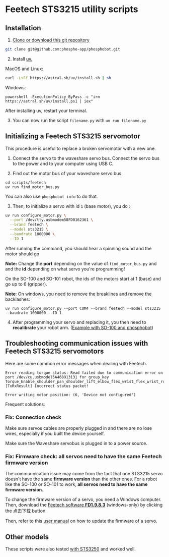 # Feetech STS3215 utility scripts

## Installation

1. [Clone or download this git repository](https://docs.github.com/en/repositories/creating-and-managing-repositories/cloning-a-repository)

```bash
git clone git@github.com:phospho-app/phosphobot.git
```

2. Install [uv.](https://docs.astral.sh/uv/)

MacOS and Linux:

```bash
curl -LsSf https://astral.sh/uv/install.sh | sh
```

Windows:

```pwh
powershell -ExecutionPolicy ByPass -c "irm https://astral.sh/uv/install.ps1 | iex"
```

After installing uv, restart your terminal.

3. You can now run the script `filename.py` with `un run filename.py`

## Initializing a Feetech STS3215 servomotor

This procedure is useful to replace a broken servomotor with a new one.

1. Connect the servo to the waveshare servo bus. Connect the servo bus to the power and to your computer using USB C.

2. Find out the motor bus of your waveshare servo bus.

```
cd scripts/feetech
uv run find_motor_bus.py
```

You can also use `phosphobot info` to do that.

3. Then, to initialize a servo with id `1` (base motor), you do :

```bash
uv run configure_motor.py \
  --port /dev/tty.usbmodem58FD0162361 \
  --brand feetech \
  --model sts3215 \
  --baudrate 1000000 \
  --ID 1
```

After running the command, you should hear a spinning sound and the motor should go

**Note:** Change the **port** depending on the value of `find_motor_bus.py` and and the **id** depending on what servo you're programming!

On the SO-100 and SO-101 robot, the ids of the motors start at 1 (base) and go up to 6 (gripper).

**Note**: On windows, you need to remove the breaklines and remove the backlashes:

```pwh
uv run configure_motor.py --port COM4 --brand feetech --model sts3215 --baudrate 1000000 --ID 1
```

4. After programming your servo and replacing it, you then need to **recalibrate** your robot arm. ([Example with SO-100 and phosphobot](https://www.youtube.com/watch?v=65DW8yLcRmM))

## Troubleshooting communication issues with Feetech STS3215 servomotors

Here are some common error messages when dealing with Feetech.

```
Error reading torque status: Read failed due to communication error on port /dev/cu.usbmodel5A460913131 for group_key Torque_Enable_shoulder_pan_shoulder_lift_elbow_flex_wrist_flex_wrist_roll_gripper: [TxRxResult] Incorrect status packet!
```

```
Error writing motor position: (6, 'Device not configured')
```

Frequent solutions:

### Fix: Connection check

Make sure servos cables are properly plugged in and there are no lose wires, especially if you built the device yourself.

Make sure the Waveshare servobus is plugged in to a power source.

### Fix: Firmware check: all servos need to have the same Feetech firmware version

The communnication issue may come from the fact that one STS3215 servo doesn't have the same **firmware version** than the other ones. For a robot like the SO-100 or SO-101 to work, **all servos need to have the same firmware version**.

To change the firmware version of a servo, you need a Windows computer. Then, download the [Feetech software **FD1.9.8.3**](https://www.feetechrc.com/software.html) (windows-only) by clicking the 点击下载 button.

Then, refer to this [user manual](https://www.feetechrc.com/Data/feetechrc/upload/file/20201127/start%20%20tutorial201015.pdf) on how to update the firmware of a servo.

## Other models

These scripts were also tested [with STS3250](https://www.youtube.com/watch?v=SCX7PV1M9-k) and worked well.
